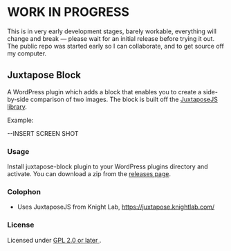 # WORK IN PROGRESS

This is in very early development stages, barely workable, everything will change and break &mdash; please wait for an initial release before trying it out.  The public repo was started early so I can collaborate, and to get source off my computer.

## Juxtapose Block

A WordPress plugin which adds a block that enables you to create a side-by-side comparison of two images.
The block is built off the [JuxtaposeJS library](https://juxtapose.knightlab.com/).

Example:

--INSERT SCREEN SHOT

### Usage

Install juxtapose-block plugin to your WordPress plugins directory and activate. You can download a zip from the [releases page](https://github.com/mkaz/juxtapose-block/releases).



### Colophon

- Uses JuxtaposeJS from Knight Lab, https://juxtapose.knightlab.com/



### License

Licensed under <a href="https://opensource.org/licenses/GPL-2.0"> GPL 2.0 or later </a>.

